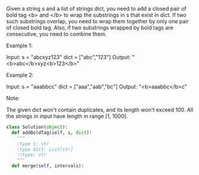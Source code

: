 Given a string s and a list of strings dict, you need to add a closed pair of bold tag &lt;b&gt; and &lt;/b&gt; to wrap the substrings in s that exist in dict. If two such substrings overlap, you need to wrap them together by only one pair of closed bold tag. Also, if two substrings wrapped by bold tags are consecutive, you need to combine them. 

Example 1:

Input: 
s = "abcxyz123"
dict = ["abc","123"]
Output:
"&lt;b&gt;abc&lt;/b&gt;xyz&lt;b&gt;123&lt;/b&gt;"



Example 2:

Input: 
s = "aaabbcc"
dict = ["aaa","aab","bc"]
Output:
"&lt;b&gt;aaabbc&lt;/b&gt;c"



Note:

The given dict won't contain duplicates, and its length won't exceed 100.
All the strings in input have length in range [1, 1000]. 




```python
class Solution(object):
  def addBoldTag(self, s, dict):
    """
    :type s: str
    :type dict: List[str]
    :rtype: str
    """
  def merge(self, intervals):
```
